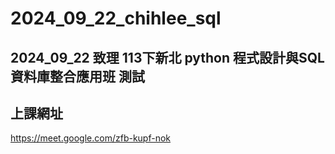 # __2024_09_22_chihlee_sql__
2024_09_22 致理 113下新北 python 程式設計與SQL資料庫整合應用班
測試
---


## 上課網址
https://meet.google.com/zfb-kupf-nok
